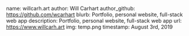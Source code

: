 name: willcarh.art
author: Will Carhart
author_github: https://github.com/wcarhart
blurb: Portfolio, personal website, full-stack web app
description: Portfolio, personal website, full-stack web app
url: https://www.willcarh.art
img: temp.png
timestamp: August 3rd, 2019